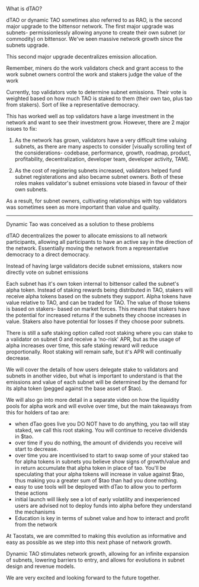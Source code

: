 What is dTAO?

dTAO or dynamic TAO sometimes also referred to as RAO, is the second major upgrade to the bittensor network.  The first major upgrade was subnets- permissionlessly allowing anyone to create their own subnet (or commodity) on bittensor.  We've seen massive network growth since the subnets upgrade.

This second major upgrade decentralizes emission allocation.

Remember,
miners do the work
validators check and grant access to the work
subnet owners control the work
and stakers judge the value of the work

Currently, top validators vote to determine subnet emissions.  Their vote is weighted based on how much TAO is staked to them (their own tao, plus tao from stakers).  Sort of like a representative democracy.

This has worked well as top validators have a large investment in the network and want to see their investment grow.  However, there are 2 major issues to fix:

1. As the network has grown, validators have a very difficult time valuing subnets, as there are many aspects to consider [visually scrolling text of the considerations- codebase, performance, growth, roadmap, product, profitability, decentralization, developer team, developer activity, TAM].

2. As the cost of registering subnets increased, validators helped fund subnet registerations and also became subnet owners.  Both of these roles makes validator's subnet emissions vote biased in favour of their own subnets.

As a result, for subnet owners, cultivating relationships with top validators was sometimes seen as more important than value and quality.

-------------------------------

Dynamic Tao was conceived as a solution to these problems

dTAO decentralizes the power to allocate emissions to all network participants, allowing all participants to have an active say in the direction of the network.  Essentially moving the network from a representative democracy to a direct democracy.

Instead of having large validators decide subnet emissions, stakers now directly vote on subnet emissions

Each subnet has it's own token internal to bittensor called the subnet's alpha token.  Instead of staking rewards being distributed in TAO, stakers will receive alpha tokens based on the subnets they support.  Alpha tokens have value relative to TAO, and can be traded for TAO.  The value of those tokens is based on stakers- based on market forces.  This means that stakers have the potential for increased returns if the subnets they choose increases in value.  Stakers also have potential for losses if they choose poor subnets.

There is still a safe staking option called root staking where you can stake to a validator on subnet 0 and receive a 'no-risk' APR, but as the usage of alpha increases over time, this safe staking reward will reduce proportionally.  Root staking will remain safe, but it's APR will continually decrease.

We will cover the details of how users delegate stake to validators and subnets in another video, but what is important to understand is that the emissions and value of each subnet will be determined by the demand for its alpha token (pegged against the base asset of $tao).

We will also go into more detail in a separate video on how the liquidity pools for alpha work and will evolve over time, but the main takeaways from this for holders of tao are:

- when dTao goes live you DO NOT have to do anything, you tao will stay staked, we call this root staking.  You will continue to receive dividends in $tao.
- over time if you do nothing, the amount of dividends you receive will start to decrease.
- over time you are incentivised to start to swap some of your staked tao for alpha tokens in subnets you believe show signs of growth/value and in return accumulate that alpha token in place of tao.  You'll be speculating that your alpha tokens will increase in value against $tao, thus making you a greater sum of $tao than had you done nothing.
- easy to use tools will be deployed with dTao to allow you to perform these actions
- initial launch will likely see a lot of early volatility and inexperienced users are advised not to deploy funds into alpha before they understand the mechanisms
- Education is key in terms of subnet value and how to interact and profit from the network

At Taostats, we are committed to making this evolution as informative and easy as possible as we step into this next phase of network growth.

Dynamic TAO stimulates network growth, allowing for an infinite expansion of subnets, lowering barriers to entry, and allows for evolutions in subnet design and revenue models.

We are very excited and looking forward to the future together.


